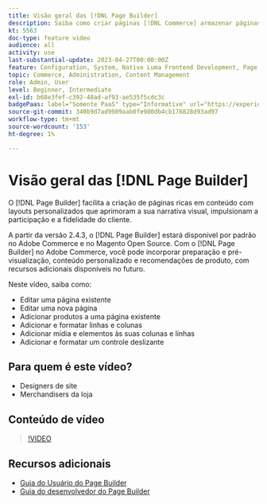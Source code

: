 ```yaml
---
title: Visão geral das [!DNL Page Builder]
description: Saiba como criar páginas [!DNL Commerce] armazenar páginas no Administrador usando [!DNL Page Builder].
kt: 5563
doc-type: feature video
audience: all
activity: use
last-substantial-update: 2023-04-27T00:00:00Z
feature: Configuration, System, Native Luma Frontend Development, Page Content
topic: Commerce, Administration, Content Management
role: Admin, User
level: Beginner, Intermediate
exl-id: b68e3fef-c392-48ad-af93-ae535f5cdc3c
badgePaas: label="Somente PaaS" type="Informative" url="https://experienceleague.adobe.com/pt-br/docs/commerce/user-guides/product-solutions" tooltip="Aplica-se somente a projetos do Adobe Commerce na nuvem (infraestrutura do PaaS gerenciada pela Adobe) e a projetos locais."
source-git-commit: 340b9d7ad9989aab0fe980db4cb176828d93ad97
workflow-type: tm+mt
source-wordcount: '153'
ht-degree: 1%

---
```


# Visão geral das [!DNL Page Builder]

O [!DNL Page Builder] facilita a criação de páginas ricas em conteúdo com layouts personalizados que aprimoram a sua narrativa visual, impulsionam a participação e a fidelidade do cliente.

A partir da versão 2.4.3, o [!DNL Page Builder] estará disponível por padrão no Adobe Commerce e no Magento Open Source. Com o [!DNL Page Builder] no Adobe Commerce, você pode incorporar preparação e pré-visualização, conteúdo personalizado e recomendações de produto, com recursos adicionais disponíveis no futuro.

Neste vídeo, saiba como:

- Editar uma página existente
- Editar uma nova página
- Adicionar produtos a uma página existente
- Adicionar e formatar linhas e colunas
- Adicionar mídia e elementos às suas colunas e linhas
- Adicionar e formatar um controle deslizante

## Para quem é este vídeo?

- Designers de site
- Merchandisers da loja

## Conteúdo de vídeo

>[!VIDEO](https://video.tv.adobe.com/v/343781?quality=12&learn=on)

## Recursos adicionais

- [Guia do Usuário do Page Builder](https://experienceleague.adobe.com/docs/commerce-admin/page-builder/guide-overview.html?lang=pt-BR)
- [Guia do desenvolvedor do Page Builder](https://developer.adobe.com/commerce/frontend-core/page-builder/)
